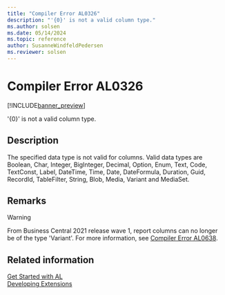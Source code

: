 ```yaml
---
title: "Compiler Error AL0326"
description: "'{0}' is not a valid column type."
ms.author: solsen
ms.date: 05/14/2024
ms.topic: reference
author: SusanneWindfeldPedersen
ms.reviewer: solsen
---
```

[//]: # (START>DO_NOT_EDIT)
[//]: # (IMPORTANT:Do not edit any of the content between here and the END>DO_NOT_EDIT.)
[//]: # (Any modifications should be made in the .xml files in the ModernDev repo.)
# Compiler Error AL0326

[!INCLUDE[banner_preview](../includes/banner_preview.md)]

'{0}' is not a valid column type.


## Description
The specified data type is not valid for columns. Valid data types are Boolean, Char, Integer, BigInteger, Decimal, Option, Enum, Text, Code, TextConst, Label, DateTime, Time, Date, DateFormula, Duration, Guid, RecordId, TableFilter, String, Blob, Media, Variant and MediaSet.  

## Remarks
> [!WARNING]
> From Business Central 2021 release wave 1, report columns can no longer be of the type 'Variant'. For more information, see [Compiler Error AL0638](diagnostic-al638.md).

[//]: # (IMPORTANT: END>DO_NOT_EDIT)
## Related information  
[Get Started with AL](../devenv-get-started.md)  
[Developing Extensions](../devenv-dev-overview.md)  
